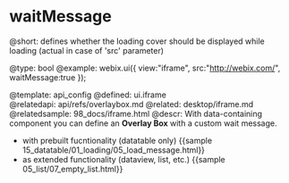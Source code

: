 waitMessage
=============


@short:
	defines whether the loading cover should be displayed while loading (actual in case of 'src' parameter)

@type: bool
@example:
webix.ui({
	view:"iframe", 
    src:"http://webix.com/", 
    waitMessage:true 
});

@template:	api_config
@defined:	ui.iframe	
@relatedapi:
	api/refs/overlaybox.md
@related:
	desktop/iframe.md
@relatedsample:
	98_docs/iframe.html
@descr:
With data-containing component you can define an **Overlay Box** with a custom wait message. 

- with prebuilt fucntionality (datatable only) {{sample 15_datatable/01_loading/05_load_message.html}}
- as extended functionality (dataview, list, etc.) {{sample 05_list/07_empty_list.html}}
 
 


